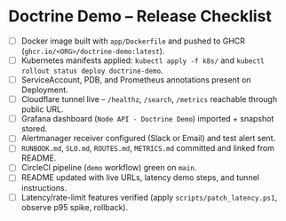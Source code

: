 # Doctrine Demo – Release Checklist

- [ ] Docker image built with `app/Dockerfile` and pushed to GHCR (`ghcr.io/<ORG>/doctrine-demo:latest`).
- [ ] Kubernetes manifests applied: `kubectl apply -f k8s/` and `kubectl rollout status deploy doctrine-demo`.
- [ ] ServiceAccount, PDB, and Prometheus annotations present on Deployment.
- [ ] Cloudflare tunnel live – `/healthz`, `/search`, `/metrics` reachable through public URL.
- [ ] Grafana dashboard (`Node API - Doctrine Demo`) imported + snapshot stored.
- [ ] Alertmanager receiver configured (Slack or Email) and test alert sent.
- [ ] `RUNBOOK.md`, `SLO.md`, `ROUTES.md`, `METRICS.md` committed and linked from README.
- [ ] CircleCI pipeline (`demo` workflow) green on `main`.
- [ ] README updated with live URLs, latency demo steps, and tunnel instructions.
- [ ] Latency/rate-limit features verified (apply `scripts/patch_latency.ps1`, observe p95 spike, rollback).
